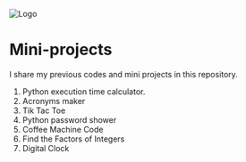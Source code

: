 
![Logo](https://media0.giphy.com/media/qgQUggAC3Pfv687qPC/giphy.gif)

# Mini-projects
I share my previous codes and mini projects in this repository.

1. Python execution time calculator.
2. Acronyms maker
3. Tik Tac Toe
4. Python password shower
5. Coffee Machine Code
6. Find the Factors of Integers
7. Digital Clock

